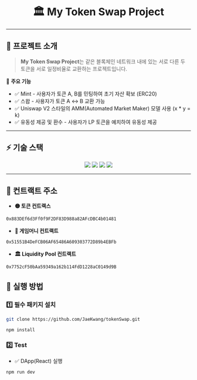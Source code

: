 <h1 align="center"> 🏛️ My Token Swap Project</h1>

---

## 📌 프로젝트 소개
> **My Token Swap Project**는 같은 블록체인 네트워크 내에 있는 서로 다른 두 토큰을 서로 일정비율로 교환하는 프로젝트입니다.  

🔹 **주요 기능**
- ✅ Mint - 사용자가 토큰 A, B를 민팅하여 초기 자산 확보 (ERC20)
- ✅ 스왑 - 사용자가 토큰 A ↔ B 교환 가능
- ✅ Uniswap V2 스타일의 AMM(Automated Market Maker) 모델 사용 (x * y = k)
- ✅ 유동성 제공 및 환수 - 사용자가 LP 토큰을 예치하여 유동성 제공

---

## ⚡ 기술 스택
<p align="center">
  <img src="https://img.shields.io/badge/React-19.0.0-green?style=for-the-badge"/>
  <img src="https://img.shields.io/badge/chakra-3.8.2-yellow?style=for-the-badge"/>
  <img src="https://img.shields.io/badge/solidity-0.8.20-purple?style=for-the-badge"/>
  <img src="https://img.shields.io/badge/ethers-6.13.5-blue?style=for-the-badge"/>
</p>

---

## 📑 컨트랙트 주소
- **🟡 토큰 컨트랙스**
```bash
0x883DEf6d3Ff0f9F2DF83D988a82AFcDBC4b01481
```

- **💎 게임머니 컨트랙트**
```bash
0x51551B4DeFCB06AF65486A609303772D89b4EBFb
```

- **🏛️ Liquidity Pool 컨트랙트**
```bash
0x7752cF50bAa59349a162b114FdD1228aC0149d9B
```

## 🚀 실행 방법

### 1️⃣ 필수 패키지 설치
```bash
git clone https://github.com/JaeKwang/tokenSwap.git
```
```bash
npm install
```

### 2️⃣ Test
- ✅ DApp(React) 실행
```bash
npm run dev
```
